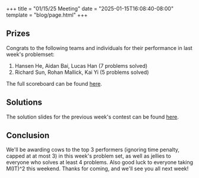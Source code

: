 +++
title = "01/15/25 Meeting"
date = "2025-01-15T16:08:40-08:00"
template = "blog/page.html"
+++

## Prizes

Congrats to the following teams and individuals for their performance in last week's problemset:
1. Hansen He, Aidan Bai, Lucas Han (7 problems solved)
2. Richard Sun, Rohan Mallick, Kai Yi (5 problems solved)

The full scoreboard can be found [here](https://codeforces.com/group/t22P8AwpuF/contest/579562/standings/groupmates/true).

## Solutions

The solution slides for the previous week's contest can be found [here](https://docs.google.com/presentation/d/16P6tq1PcJ8GMhLKiaYaTZiw4mWhVOpUc9FIz2shMAiU/edit?usp=sharing).

## Conclusion

We'll be awarding cows to the top 3 performers (ignoring time penalty, capped at at most 3) in this week's problem set, as well as jellies to everyone who solves at least 4 problems.
Also good luck to everyone taking M(IT)^2 this weekend.
Thanks for coming, and we'll see you all next week!
